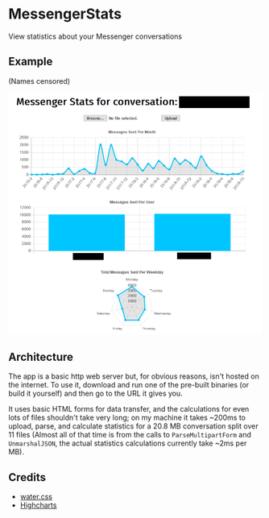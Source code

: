 # MessengerStats

View statistics about your Messenger conversations

## Example

(Names censored)

![example](example.png)

## Architecture

The app is a basic http web server but, for obvious reasons, isn't hosted on the internet. To use it, download and run
one of the pre-built binaries (or build it yourself) and then go to the URL it gives you.

It uses basic HTML forms for data transfer, and the calculations for even lots of files shouldn't take very long; on my
machine it takes ~200ms to upload, parse, and calculate statistics for a 20.8 MB conversation split over 11 files
(Almost all of that time is from the calls to `ParseMultipartForm` and `UnmarshalJSON`, the actual statistics
calculations currently take ~2ms per MB).

## Credits

- [water.css](https://watercss.kognise.dev/)
- [Highcharts](https://www.highcharts.com/)
